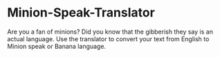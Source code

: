 # Minion-Speak-Translator
<p>Are you a fan of minions? Did you know that the gibberish they say is an actual language. Use the translator to convert your text from English to Minion speak or Banana language.
</p>
